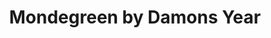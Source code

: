 ---
title: "Mondegreen by Damons Year"
type: "recomends"
src: "/src/content/allImages/recomends/recomends.webp"
---